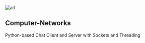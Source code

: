 ![alt](https://assets.vu.nl/d8b6f1f5-816c-005b-1dc1-e363dd7ce9a5/03b18476-b98e-43c2-8b3c-1d7d50026c89/VU_logo_RGB-01.jpg)

## Computer-Networks

Python-based Chat Client and Server with Sockets and Threading
